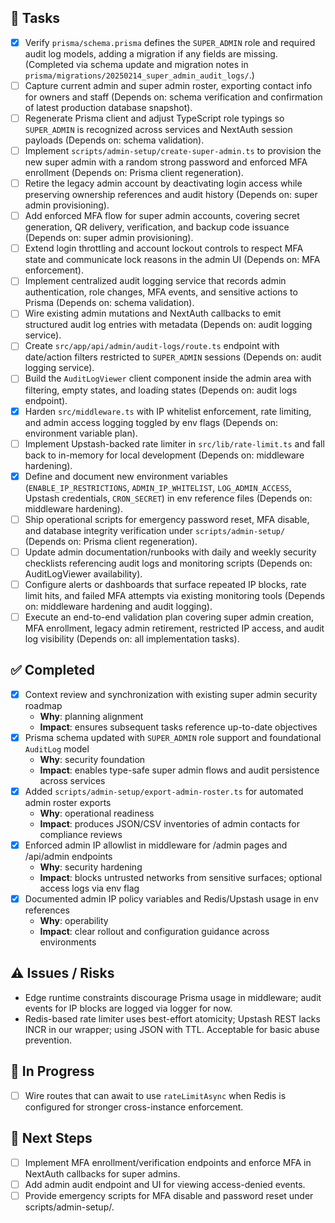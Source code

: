 ## 🚧 Tasks
- [x] Verify `prisma/schema.prisma` defines the `SUPER_ADMIN` role and required audit log models, adding a migration if any fields are missing. (Completed via schema update and migration notes in `prisma/migrations/20250214_super_admin_audit_logs/`.)
- [ ] Capture current admin and super admin roster, exporting contact info for owners and staff (Depends on: schema verification and confirmation of latest production database snapshot).
- [ ] Regenerate Prisma client and adjust TypeScript role typings so `SUPER_ADMIN` is recognized across services and NextAuth session payloads (Depends on: schema validation).
- [ ] Implement `scripts/admin-setup/create-super-admin.ts` to provision the new super admin with a random strong password and enforced MFA enrollment (Depends on: Prisma client regeneration).
- [ ] Retire the legacy admin account by deactivating login access while preserving ownership references and audit history (Depends on: super admin provisioning).
- [ ] Add enforced MFA flow for super admin accounts, covering secret generation, QR delivery, verification, and backup code issuance (Depends on: super admin provisioning).
- [ ] Extend login throttling and account lockout controls to respect MFA state and communicate lock reasons in the admin UI (Depends on: MFA enforcement).
- [ ] Implement centralized audit logging service that records admin authentication, role changes, MFA events, and sensitive actions to Prisma (Depends on: schema validation).
- [ ] Wire existing admin mutations and NextAuth callbacks to emit structured audit log entries with metadata (Depends on: audit logging service).
- [ ] Create `src/app/api/admin/audit-logs/route.ts` endpoint with date/action filters restricted to `SUPER_ADMIN` sessions (Depends on: audit logging service).
- [ ] Build the `AuditLogViewer` client component inside the admin area with filtering, empty states, and loading states (Depends on: audit logs endpoint).
- [x] Harden `src/middleware.ts` with IP whitelist enforcement, rate limiting, and admin access logging toggled by env flags (Depends on: environment variable plan).
- [ ] Implement Upstash-backed rate limiter in `src/lib/rate-limit.ts` and fall back to in-memory for local development (Depends on: middleware hardening).
- [x] Define and document new environment variables (`ENABLE_IP_RESTRICTIONS`, `ADMIN_IP_WHITELIST`, `LOG_ADMIN_ACCESS`, Upstash credentials, `CRON_SECRET`) in env reference files (Depends on: middleware hardening).
- [ ] Ship operational scripts for emergency password reset, MFA disable, and database integrity verification under `scripts/admin-setup/` (Depends on: Prisma client regeneration).
- [ ] Update admin documentation/runbooks with daily and weekly security checklists referencing audit logs and monitoring scripts (Depends on: AuditLogViewer availability).
- [ ] Configure alerts or dashboards that surface repeated IP blocks, rate limit hits, and failed MFA attempts via existing monitoring tools (Depends on: middleware hardening and audit logging).
- [ ] Execute an end-to-end validation plan covering super admin creation, MFA enrollment, legacy admin retirement, restricted IP access, and audit log visibility (Depends on: all implementation tasks).

## ✅ Completed
- [x] Context review and synchronization with existing super admin security roadmap
  - **Why**: planning alignment
  - **Impact**: ensures subsequent tasks reference up-to-date objectives
- [x] Prisma schema updated with `SUPER_ADMIN` role support and foundational `AuditLog` model
  - **Why**: security foundation
  - **Impact**: enables type-safe super admin flows and audit persistence across services
- [x] Added `scripts/admin-setup/export-admin-roster.ts` for automated admin roster exports
  - **Why**: operational readiness
  - **Impact**: produces JSON/CSV inventories of admin contacts for compliance reviews
- [x] Enforced admin IP allowlist in middleware for /admin pages and /api/admin endpoints
  - **Why**: security hardening
  - **Impact**: blocks untrusted networks from sensitive surfaces; optional access logs via env flag
- [x] Documented admin IP policy variables and Redis/Upstash usage in env references
  - **Why**: operability
  - **Impact**: clear rollout and configuration guidance across environments

## ⚠️ Issues / Risks
- Edge runtime constraints discourage Prisma usage in middleware; audit events for IP blocks are logged via logger for now.
- Redis-based rate limiter uses best-effort atomicity; Upstash REST lacks INCR in our wrapper; using JSON with TTL. Acceptable for basic abuse prevention.

## 🚧 In Progress
- [ ] Wire routes that can await to use `rateLimitAsync` when Redis is configured for stronger cross-instance enforcement.

## 🔧 Next Steps
- [ ] Implement MFA enrollment/verification endpoints and enforce MFA in NextAuth callbacks for super admins.
- [ ] Add admin audit endpoint and UI for viewing access-denied events.
- [ ] Provide emergency scripts for MFA disable and password reset under scripts/admin-setup/.
